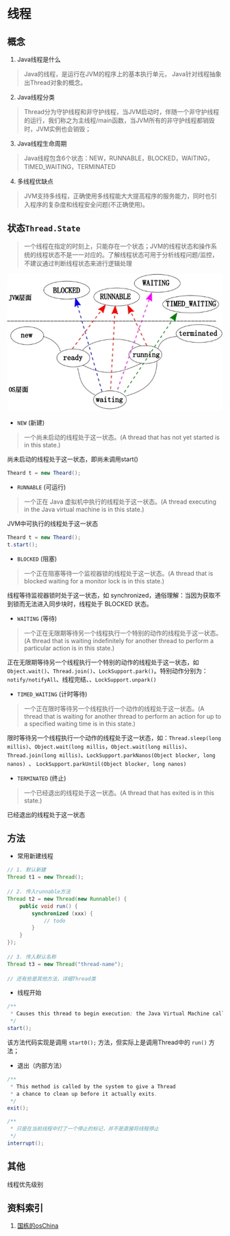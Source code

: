 # 线程

## 概念
1. Java线程是什么  
> Java的线程，是运行在JVM的程序上的基本执行单元， Java针对线程抽象出Thread对象的概念。

2. Java线程分类
> Thread分为守护线程和非守护线程，当JVM启动时，伴随一个非守护线程的运行，我们称之为主线程/main函数，当JVM所有的非守护线程都销毁时，JVM实例也会销毁；

3. Java线程生命周期
> Java线程包含6个状态：NEW，RUNNABLE，BLOCKED，WAITING，TIMED_WAITING，TERMINATED

4. 多线程优缺点
> JVM支持多线程，正确使用多线程能大大提高程序的服务能力，同时也引入程序的复杂度和线程安全问题(不正确使用)。

## 状态`Thread.State`
> 一个线程在指定的时刻上，只能存在一个状态；JVM的线程状态和操作系统的线程状态不是一一对应的。了解线程状态可用于分析线程问题/监控，不建议通过判断线程状态来进行逻辑处理

![跟传统进（线）程状态划分的一个最终对比](assets/Thread-20b08934.png)

* `NEW` (新建)       
> 一个尚未启动的线程处于这一状态。(A thread that has not yet started is in this state.)

尚未启动的线程处于这一状态，即尚未调用start()
```Java
Theard t = new Theard();
```

* `RUNNABLE` (可运行)       
> 一个正在 Java 虚拟机中执行的线程处于这一状态。(A thread executing in the Java virtual machine is in this state.)

JVM中可执行的线程处于这一状态
```Java
Theard t = new Theard();
t.start();
```

* `BLOCKED` (阻塞)       
> 一个正在阻塞等待一个监视器锁的线程处于这一状态。(A thread that is blocked waiting for a monitor lock is in this state.)

线程等待监视器锁时处于这一状态，如 synchronized，通俗理解：当因为获取不到锁而无法进入同步块时，线程处于 BLOCKED 状态。

* `WAITING` (等待)       
> 一个正在无限期等待另一个线程执行一个特别的动作的线程处于这一状态。(A thread that is waiting indefinitely for another thread to perform a particular action is in this state.)

正在无限期等待另一个线程执行一个特别的动作的线程处于这一状态，如 `Object.wait()`、`Thread.join()`、`LockSupport.park()`。特别动作分别为：`notify/notifyAll`、线程完结、、`LockSupport.unpark()`

* `TIMED_WAITING` (计时等待)       
> 一个正在限时等待另一个线程执行一个动作的线程处于这一状态。(A thread that is waiting for another thread to perform an action for up to a specified waiting time is in this state.)

限时等待另一个线程执行一个动作的线程处于这一状态，如：`Thread.sleep(long millis)`、`Object.wait(long millis`，`Object.wait(long millis)`、`Thread.join(long millis)`、`LockSupport.parkNanos(Object blocker, long nanos) `、 `LockSupport.parkUntil(Object blocker, long nanos)`

* `TERMINATED` (终止)       
> 一个已经退出的线程处于这一状态。(A thread that has exited is in this state.)

已经退出的线程处于这一状态

## 方法
* 常用新建线程
```Java
// 1. 默认新建
Thread t1 = new Thread();

// 2. 传入runnable方法
Thread t2 = new Thread(new Runnable() {
	public void run() {
		synchronized (xxx) {
			// todo
		}
	}
});

// 3. 传入默认名称
Thread t3 = new Thread("thread-name");

// 还有些是其他方法，详细Thread类

```

* 线程开始
```Java
/**
 * Causes this thread to begin execution; the Java Virtual Machine calls the run method of this thread.
 */
start();
```
该方法代码实现是调用 `start0();` 方法，但实际上是调用Thread中的 `run()` 方法；

* 退出（内部方法）
```Java
/**
 * This method is called by the system to give a Thread
 * a chance to clean up before it actually exits.
 */
exit();
```

```Java
/**
 * 只是在当前线程中打了一个停止的标记，并不是直接将线程停止
 */
interrupt();
```




## 其他
线程优先级别


## 资料索引
1. [国栋的osChina](https://my.oschina.net/goldenshaw?tab=newest&catalogId=3277710)
